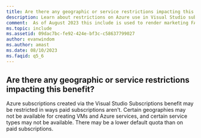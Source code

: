 ```yaml
---
title: Are there any geographic or service restrictions impacting this benefit?
description: Learn about restrictions on Azure use in Visual Studio subscriptions
comment:  As of August 2023 this include is used to render marketing FAQ content for VS Subscriptions in the following portals - VSCom, Manage, and My portals. It was not used for learn.microsoft.com content at that time.  SMEs are Evan Windom and Larissa Crawford of Red Door Collaborative and Sharvari Dighe.
ms.topic: include
ms.assetid: 09dac7bc-fe92-424e-bf3c-c58637799027
author: evanwindom
ms.author: amast
ms.date: 08/10/2023
ms.faqid: q5_6
---
```


## Are there any geographic or service restrictions impacting this benefit?

Azure subscriptions created via the Visual Studio Subscriptions benefit may be restricted in ways paid subscriptions aren't. Certain geographies may not be available for creating VMs and Azure services, and certain service types may not be available. There may be a lower default quota than on paid subscriptions.
